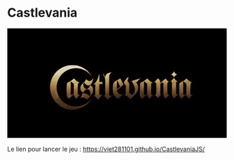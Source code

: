 
# Castlevania

![alt text](assets/Castlevania.png)

Le lien pour lancer le jeu : https://viet281101.github.io/CastlevaniaJS/

